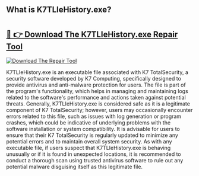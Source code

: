 ## What is K7TLIeHistory.exe? 

# <h2><a href="https://exedetect.com/download.php?K7TLIeHistory.exe">🔗 👉 Download The K7TLIeHistory.exe Repair Tool</a></h2>

[![Download The Repair Tool](https://exedetect.com/download-button.jpg)](https://exedetect.com/download.php?K7TLIeHistory.exe)

K7TLIeHistory.exe is an executable file associated with K7 TotalSecurity, a security software developed by K7 Computing, specifically designed to provide antivirus and anti-malware protection for users. The file is part of the program's functionality, which helps in managing and maintaining logs related to the software's performance and actions taken against potential threats. Generally, K7TLIeHistory.exe is considered safe as it is a legitimate component of K7 TotalSecurity; however, users may occasionally encounter errors related to this file, such as issues with log generation or program crashes, which could be indicative of underlying problems with the software installation or system compatibility. It is advisable for users to ensure that their K7 TotalSecurity is regularly updated to minimize any potential errors and to maintain overall system security. As with any executable file, if users suspect that K7TLIeHistory.exe is behaving unusually or if it is found in unexpected locations, it is recommended to conduct a thorough scan using trusted antivirus software to rule out any potential malware disguising itself as this legitimate file.